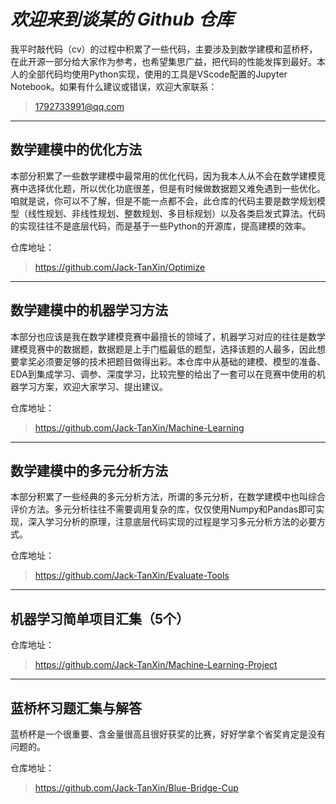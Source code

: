 # ***欢迎来到谈某的 Github 仓库***

我平时敲代码（cv）的过程中积累了一些代码，主要涉及到数学建模和蓝桥杯，在此开源一部分给大家作为参考，也希望集思广益，把代码的性能发挥到最好。本人的全部代码均使用Python实现，使用的工具是VScode配置的Jupyter Notebook。如果有什么建议或错误，欢迎大家联系：
>1792733991@qq.com

---

## **数学建模中的优化方法**

本部分积累了一些数学建模中最常用的优化代码，因为我本人从不会在数学建模竞赛中选择优化题，所以优化功底很差，但是有时候做数据题又难免遇到一些优化。咱就是说，你可以不了解，但是不能一点都不会，此仓库的代码主要是数学规划模型（线性规划、非线性规划、整数规划、多目标规划）以及各类启发式算法。代码的实现往往不是底层代码，而是基于一些Python的开源库，提高建模的效率。

仓库地址：
>https://github.com/Jack-TanXin/Optimize

---

## **数学建模中的机器学习方法**

本部分也应该是我在数学建模竞赛中最擅长的领域了，机器学习对应的往往是数学建模竞赛中的数据题，数据题是上手门槛最低的题型，选择该题的人最多，因此想要拿奖必须要足够的技术把题目做得出彩。本仓库中从基础的建模、模型的准备、EDA到集成学习、调参、深度学习，比较完整的给出了一套可以在竞赛中使用的机器学习方案，欢迎大家学习、提出建议。

仓库地址：
>https://github.com/Jack-TanXin/Machine-Learning

---

## **数学建模中的多元分析方法**

本部分积累了一些经典的多元分析方法，所谓的多元分析，在数学建模中也叫综合评价方法。多元分析往往不需要调用复杂的库，仅仅使用Numpy和Pandas即可实现，深入学习分析的原理，注意底层代码实现的过程是学习多元分析方法的必要方式。

仓库地址：
>https://github.com/Jack-TanXin/Evaluate-Tools

---

## **机器学习简单项目汇集（5个）**

仓库地址：
>https://github.com/Jack-TanXin/Machine-Learning-Project

---
## **蓝桥杯习题汇集与解答**

蓝桥杯是一个很重要、含金量很高且很好获奖的比赛，好好学拿个省奖肯定是没有问题的。

仓库地址：
>https://github.com/Jack-TanXin/Blue-Bridge-Cup
